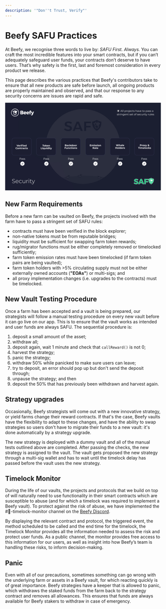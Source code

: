 ```yaml
---
description: '"Don''t Trust, Verify"'
---
```


# Beefy SAFU Practices

At Beefy, we recognise three words to live by: _SAFU First. Always._ You can craft the most incredible features into your smart contracts, but if you can’t adequately safeguard user funds, your contracts don’t deserve to have users. That’s why safety is the first, last and foremost consideration in every product we release.

This page describes the various practices that Beefy's contributors take to ensure that all new products are safe before launch, all ongoing products are properly maintained and observed, and that our response to any security concerns are issues are rapid and safe.

![Beefy has adopted a stringent SAFU management approach, that monitors a range of security factors as prerequisites for all of our products.](../.gitbook/assets/safu.png)

## New Farm Requirements

Before a new farm can be vaulted on Beefy, the projects involved with the farm have to pass a stringent set of SAFU rules:

* contracts must have been verified in the block explorer;
* non-native tokens must be from reputable bridges;
* liquidity must be sufficient for swapping farm token rewards;
* rug/migrator functions must be either completely removed or timelocked sufficiently;
* farm token emission rates must have been timelocked (if farm token pairs are being vaulted);
* farm token holders with >5% circulating supply must not be either externally owned accounts (**"EOAs"**) or multi-sigs; and
* all proxy implementation changes (i.e. upgrades to the contracts) must be timelocked.

## New Vault Testing Procedure

Once a farm has been accepted and a vault is being prepared, our strategists will follow a manual testing procedure on every new vault before it can go live on our app. This is to ensure that the vault works as intended and user funds are always SAFU. The sequential procedure is:

1. deposit a small amount of the asset;&#x20;
2. withdraw all;&#x20;
3. deposit again, wait 1 minute and check that `callReward()` is not 0;&#x20;
4. harvest the strategy;&#x20;
5. panic the strategy;&#x20;
6. withdraw 50% while panicked to make sure users can leave;&#x20;
7. try to deposit, an error should pop up but don't send the deposit through;&#x20;
8. unpause the strategy;  and then
9. deposit the 50% that has previously been withdrawn and harvest again.

## Strategy upgrades

Occasionally, Beefy strategists will come out with a new innovative strategy, or yield farms change their reward contracts. If that's the case, Beefy vaults have the flexibility to adapt to these changes, and have the ability to swap strategies so users don't have to migrate their funds to a new vault: it's done automatically by a strategy upgrade.

The new strategy is deployed with a dummy vault and all of the manual tests outlined above are completed. After passing the checks, the new strategy is assigned to the vault. The vault gets proposed the new strategy through a multi-sig wallet and has to wait until the timelock delay has passed before the vault uses the new strategy.

## Timelock Monitor

During the life of our vaults, the projects and protocols that we build on top of will naturally need to use functionality in their smart contracts which are susceptible to abuse (and for which a timelock was required to implement a Beefy vault). To protect against the risk of abuse, we have implemented the #👀-timelock-monitor channel on the [Beefy Discord](https://discord.gg/yq8wfHd).

By displaying the relevant contract and protocol, the triggered event, the method scheduled to be called and the end time for the timelock, the Timelock Monitor provides all the information needed to assess the risk and protect user funds. As a public channel, the monitor provides free access to this information for our users, as well as insight into how Beefy’s team is handling these risks, to inform decision-making.

## Panic

Even with all of our precautions, sometimes something can go wrong with the underlying farm or assets in a Beefy vault, for which reacting quickly is of great importance. Beefy strategies have a keeper that is allowed to panic, which withdraws the staked funds from the farm back to the strategy contract and removes all allowances. This ensures that funds are always available for Beefy stakers to withdraw in case of emergency.
